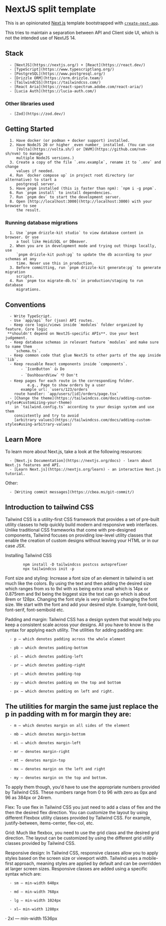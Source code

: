 # NextJS split template

This is an opinionated [Next.js](https://nextjs.org/) template bootstrapped with
[`create-next-app`](https://github.com/vercel/next.js/tree/canary/packages/create-next-app).

This tries to maintain a separation between API and Client side UI, which is not
the intended use of NextJS 14.

## Stack

      - [NextJS](https://nextjs.org/) + [React](https://react.dev/)
      - [TypeScript](https://www.typescriptlang.org/)
      - [PostgreSQL](https://www.postgresql.org/)
      - [Drizzle ORM](https://orm.drizzle.team/)
      - [TailwindCSS](https://tailwindcss.com/)
      - [React Aria](https://react-spectrum.adobe.com/react-aria/)
      - [Lucia Auth](https://lucia-auth.com/)

### Other libraries used

      - [Zod](https://zod.dev/)

## Getting Started

      1. Have docker (or podman + docker support) installed.
      2. Have NodeJS 20 or higher _even number_ installed. (You can use
         [Volta](https://volta.sh/) or [NVM](https://github.com/nvm-sh/nvm) to manage
         multiple NodeJS versions.)
      3. Create a copy of the file `.env.example`, rename it to `.env` and change
         values if needed.
      4. Run `docker compose up` in project root directory (or alternative) to start a
         postgresql server.
      5. Have pnpm installed (this is faster than npm): `npm i -g pnpm`.
      6. Run `pnpm install` to install dependencies.
      7. Run `pnpm dev` to start the development server.
      8. Open [http://localhost:3000](http://localhost:3000) with your browser to see
         the result.

### Running database migrations

      1. Use `pnpm drizzle-kit studio` to view database content in browser. Or use
         a tool like HeidiSQL or DBeaver.
      2. When you are in development mode and trying out things locally, use
         `pnpm drizzle-kit push:pg` to update the db according to your schemas at any
         time. Never use this in production.
      3. Before committing, run `pnpm drizzle-kit generate:pg` to generate migration
         scripts.
      4. Run `pnpm tsx migrate-db.ts` in production/staging to run database
         migrations.

## Conventions

      - Write TypeScript.
      - Use `app/api` for (json) API routes.
      - Keep core logic/views inside `modules` folder organized by feature. Core logic
     **shouldn't depend on NextJS-specific APIs**. Use your best judgement.
      - Keep database schemas in relevant feature `modules` and make sure to name them
        `schema.ts`.
      - Keep common code that glue NextJS to other parts of the app inside `lib`.
      - Keep reusable React components inside `components`.  
           - `IconButton` 👍 Do
           - `DashboardView` 👎 Don't
      - Keep pages for each route in the corresponding folder.  
              e.g., Page to show orders by a user  
           example url: `users/123/orders`  
        route handler: `app/users/[id]/orders/page.tsx`
      - [Change the theme](https://tailwindcss.com/docs/adding-custom-styles#customizing-your-theme)
        in `tailwind.config.ts` according to your design system and use them
        consistently and try to avoid
        [arbitrary values](https://tailwindcss.com/docs/adding-custom-styles#using-arbitrary-values)

## Learn More

To learn more about Next.js, take a look at the following resources:

      - [Next.js Documentation](https://nextjs.org/docs) - learn about Next.js features and API.
      - [Learn Next.js](https://nextjs.org/learn) - an interactive Next.js tutorial.

Other:

      - [Writing commit messages](https://cbea.ms/git-commit/)

## Introduction to tailwind CSS 

Tailwind CSS is a utility-first CSS framework that provides a set of pre-built utility classes to help quickly build modern and responsive web interfaces. Unlike traditional CSS frameworks that come with pre-designed components, Tailwind focuses on providing low-level utility classes that enable the creation of custom designs without leaving your HTML or in our case JSX.

Installing Tailwind CSS

            npm install -D tailwindcss postcss autoprefixer
            npx tailwindcss init -p

Font size and styling:
Increase a font size of an element in tailwind is set much like the colors. By using the text and then adding the desired size which ranges from xs to 9xl with xs being extra small which is 14px or 0.875rem and 9xl being the biggest size the text can go which is about 8rem or 128px. Changing the font style is very similar to changing the font size. We start with the font and add your desired style. Example, font-bold, font-serif, font-semibold etc.

Padding and margin: Tailwind CSS has a design system that would help you keep a consistent scale across your designs. All you have to know is the syntax for applying each utility. The utilities for adding padding are:

      · p — which denotes padding across the whole element

      · pb — which denotes padding-bottom

      · pl — which denotes padding-left

      · pr — which denotes padding-right

      · pt — which denotes padding-top

      · py — which denotes padding on the top and bottom

      · px — which denotes padding on left and right.

## The utilities for margin the same just replace the p in padding with m for margin they are:

      · m — which denotes margin on all sides of the element

      · mb — which denotes margin-bottom

      · ml — which denotes margin-left

      · mr — denotes margin-right

      · mt — denotes margin-top

      · mx — denotes margin on the left and right

      · my — denotes margin on the top and bottom.

To apply them though, you’d have to use the appropriate numbers provided by Tailwind CSS. These numbers range from 0 to 96 with zero as 0px and 96 as 384px or 24rem.

Flex:
To use flex in Tailwind CSS you just need to add a class of flex and the then the desired flex direction. You can customize the layout by using different Flexbox utility classes provided by Tailwind CSS. For example, justify-between, items-center, flex-col, etc.

Grid:
Much like flexbox, you need to use the grid class and the desired grid direction. The layout can be customized by using the different grid utility classes provided by Tailwind CSS.

Responsive design: 
In Tailwind CSS, responsive classes allow you to apply styles based on the screen size or viewport width. Tailwind uses a mobile-first approach, meaning styles are applied by default and can be overridden at larger screen sizes. Responsive classes are added using a specific syntax which are:

      · sm — min-width 640px

      · md — min-width 768px

      · lg — min-width 1024px

      · xl– min-width 1280px

· 2xl — min-width 1536px
